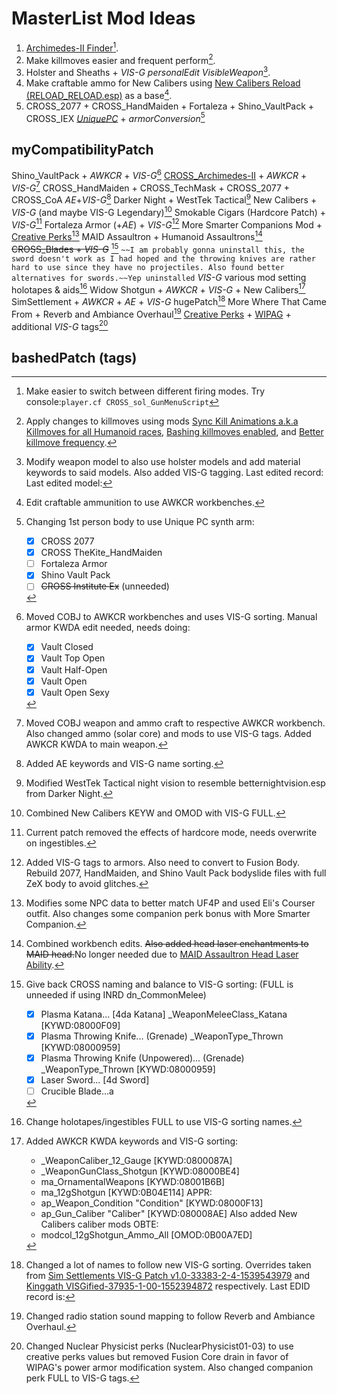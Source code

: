 [1]: https://www.nexusmods.com/fallout4/mods/26108
[2]: https://www.nexusmods.com/fallout4/mods/28192
[3]: https://www.nexusmods.com/fallout4/mods/2249?
[4]: https://www.nexusmods.com/fallout4/mods/32277
[5]: https://www.nexusmods.com/fallout4/mods/35598

# MasterList Mod Ideas

1. [Archimedes-II Finder][5][^CEFF2D7D].
2. Make killmoves easier and frequent perform[^8F4C28EF].
3. Holster and Sheaths + _VIS-G_ _personalEdit_ _VisibleWeapon_[^126B11E2].
4. Make craftable ammo for New Calibers using [New Calibers Reload (RELOAD_RELOAD.esp)][4] as a base[^A0120CD7].
5. CROSS_2077 + CROSS_HandMaiden + Fortaleza + Shino_VaultPack + CROSS_IEX [_UniquePC_][1] + _armorConversion_[^43F8030E]

[^CEFF2D7D]: Make easier to switch between different firing modes. Try console:`player.cf CROSS_sol_GunMenuScript`
[^8F4C28EF]: Apply changes to killmoves using mods [Sync Kill Animations a.k.a Killmoves for all Humanoid races](https://www.nexusmods.com/fallout4/mods/15408), [Bashing killmoves enabled](https://www.nexusmods.com/fallout4/mods/13370), and [Better killmove frequency](https://www.nexusmods.com/fallout4/mods/12673).
[^126B11E2]: Modify weapon model to also use holster models and add material keywords to said models. Also added VIS-G tagging.
Last edited record:
Last edited model:
[^A0120CD7]: Edit craftable ammunition to use AWKCR workbenches.
[^43F8030E]: Changing 1st person body to use Unique PC synth arm:
    - [x] CROSS 2077
    - [x] CROSS TheKite_HandMaiden
    - [ ] Fortaleza Armor
    - [x] Shino Vault Pack
    - [ ] ~~CROSS Institute Ex~~ (unneeded)

## myCompatibilityPatch

Shino_VaultPack + _AWKCR_ + _VIS-G_[^4652CD7D]
[CROSS_Archimedes-II][5] + _AWKCR_ + _VIS-G_[^4D7311B0]
CROSS_HandMaiden + CROSS_TechMask + CROSS_2077 + CROSS_CoA _AE_+_VIS-G_[^BCD6EDE2]
Darker Night + WestTek Tactical[^BEBDE78F]
New Calibers + _VIS-G_ (and maybe VIS-G Legendary)[^378F4450]
Smokable Cigars (Hardcore Patch) + _VIS-G_[^3ECF7B48]
Fortaleza Armor (+_AE_) + _VIS-G_[^C538C2B1]
More Smarter Companions Mod + [Creative Perks][2][^18EE74EF]
MAID Assaultron + Humanoid Assaultrons[^22E1BF3C]
~~CROSS_Blades + _VIS-G_~~ [^8C461351] `~~I am probably gonna uninstall this, the sword doesn't work as I had hoped and the throwing knives are rather hard to use since they have no projectiles. Also found better alternatives for swords.~~Yep uninstalled`
_VIS-G_ various mod setting holotapes & aids[^91E0ADE0]
Widow Shotgun + _AWKCR_ + _VIS-G_ + New Calibers[^1C9C6C03]
SimSettlement + _AWKCR_ + _AE_ + _VIS-G_ hugePatch[^36EB201B]
More Where That Came From + Reverb and Ambiance Overhaul[^F3DDBBD1]
[Creative Perks][2] + [WIPAG][3] + additional _VIS-G_ tags[^466223E4]

[^466223E4]: Changed Nuclear Physicist perks (NuclearPhysicist01-03) to use creative perks values but removed Fusion Core drain in favor of WIPAG's power armor modification system. Also changed companion perk FULL to VIS-G tags.
[^F3DDBBD1]: Changed radio station sound mapping to follow Reverb and Ambiance Overhaul.
[^4652CD7D]: Moved COBJ to AWKCR workbenches and uses VIS-G sorting. Manual armor KWDA edit needed, needs doing:
    - [x] Vault Closed
    - [x] Vault Top Open
    - [x] Vault Half-Open
    - [x] Vault Open
    - [x] Vault Open Sexy
[^4D7311B0]: Moved COBJ weapon and ammo craft to respective AWKCR workbench. Also changed ammo (solar core) and mods to use VIS-G tags. Added AWKCR KWDA to main weapon.
[^BCD6EDE2]: Added AE keywords and VIS-G name sorting.
[^BEBDE78F]: Modified WestTek Tactical night vision to resemble betternightvision.esp from Darker Night.
[^378F4450]: Combined New Calibers KEYW and OMOD with VIS-G FULL.
[^3ECF7B48]: Current patch removed the effects of hardcore mode, needs overwrite on ingestibles.
[^C538C2B1]: Added VIS-G tags to armors. Also need to convert to Fusion Body.
Rebuild 2077, HandMaiden, and Shino Vault Pack bodyslide files with full ZeX body to avoid glitches.
[^18EE74EF]: Modifies some NPC data to better match UF4P and used Eli's Courser outfit. Also changes some companion perk bonus with More Smarter Companion.
[^22E1BF3C]: Combined workbench edits. ~~Also added head laser enchantments to MAID head.~~No longer needed due to [MAID Assaultron Head Laser Ability](https://www.nexusmods.com/fallout4/mods/37613).
[^8C461351]: Give back CROSS naming and balance to VIS-G sorting: (FULL is unneeded if using INRD dn_CommonMelee)
    - [x] Plasma Katana... [4da Katana] _WeaponMeleeClass_Katana [KYWD:08000F09]
    - [x] Plasma Throwing Knife... (Grenade) _WeaponType_Thrown [KYWD:08000959]
    - [x] Plasma Throwing Knife (Unpowered)... (Grenade) _WeaponType_Thrown [KYWD:08000959]
    - [x] Laser Sword... [4d Sword]
    - [ ] Crucible Blade...a
[^91E0ADE0]: Change holotapes/ingestibles FULL to use VIS-G sorting names.
[^1C9C6C03]: Added AWKCR KWDA keywords and VIS-G sorting:
    - _WeaponCaliber_12_Gauge [KYWD:0800087A]
    - _WeaponGunClass_Shotgun [KYWD:08000BE4]
    - ma_OrnamentalWeapons [KYWD:08001B6B]
    - ma_12gShotgun [KYWD:0B04E114]
APPR:
    - ap_Weapon_Condition "Condition" [KYWD:08000F13]
    - ap_Gun_Caliber "Caliber" [KYWD:080008AE]
Also added New Calibers caliber mods OBTE:
    - modcol_12gShotgun_Ammo_All [OMOD:0B00A7ED]
[^36EB201B]: Changed a lot of names to follow new VIS-G sorting. Overrides taken from [Sim Settlements VIS-G Patch v1.0-33383-2-4-1539543979](https://www.nexusmods.com/fallout4/mods/33383) and [Kinggath VISGified-37935-1-00-1552394872](https://www.nexusmods.com/fallout4/mods/37935) respectively. Last EDID record is: 

## bashedPatch (tags)
